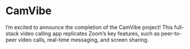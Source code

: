 # CamVibe
I’m excited to announce the completion of the CamVibe project! This full-stack video calling app replicates Zoom’s key features, such as peer-to-peer video calls, real-time messaging, and screen sharing.
